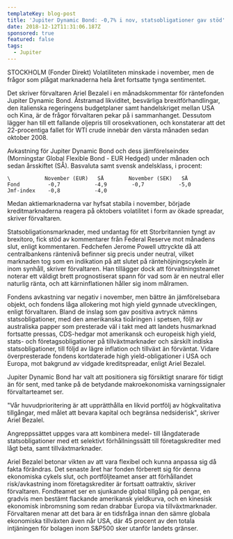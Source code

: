 ```yaml
---
templateKey: blog-post
title: 'Jupiter Dynamic Bond: -0,7% i nov, statsobligationer gav stöd'
date: 2018-12-12T11:31:06.187Z
sponsored: true
featured: false
tags:
  - Jupiter
---
```

STOCKHOLM (Fonder Direkt) Volatiliteten minskade i november, men de frågor som plågat marknaderna hela året fortsatte tynga sentimentet.

Det skriver förvaltaren Ariel Bezalel i en månadskommentar för räntefonden Jupiter Dynamic Bond. Åtstramad likviditet, besvärliga brexitförhandlingar, den italienska regeringens budgetplaner samt handelskriget mellan USA och Kina, är de frågor förvaltaren pekar på i sammanhanget. Dessutom lägger han till ett fallande oljepris till orosekvationen, och konstaterar att det 22-procentiga fallet för WTI crude innebär den värsta månaden sedan oktober 2008.

Avkastning för Jupiter Dynamic Bond och dess jämförelseindex (Morningstar Global Flexible Bond - EUR Hedged) under månaden och sedan årsskiftet (SÅ). Basvaluta samt svensk andelsklass, i procent:


```
\           November (EUR)   SÅ        November (SEK)   SÅ            
Fond         -0,7           -4,9        -0,7           -5,0          
Jmf-index    -0,8           -4,0                                 

```

Medan aktiemarknaderna var hyfsat stabila i november, började kreditmarknaderna reagera på oktobers volatilitet i form av ökade spreadar, skriver förvaltaren.

Statsobligationsmarknader, med undantag för ett Storbritannien tyngt av brexitoro, fick stöd av kommentarer från Federal Reserve mot månadens slut, enligt kommentaren. Fedchefen Jerome Powell uttryckte då att centralbankens räntenivå befinner sig precis under neutral, vilket marknaden tog som en indikation på att slutet på räntehöjningscykeln är inom synhåll, skriver förvaltaren. Han tillägger dock att förvaltningsteamet noterar ett väldigt brett prognostiserat spann för vad som är en neutral eller naturlig ränta, och att kärninflationen håller sig inom målramen.

Fondens avkastning var negativ i november, men bättre än jämförelsebara objekt, och fondens låga allokering mot high yield gynnade utvecklingen, enligt förvaltaren. Bland de inslag som gav positiva avtryck nämns statsobligationer, med den amerikanska tioåringen i spetsen, följt av australiska papper som presterade väl i takt med att landets husmarknad fortsatte pressas, CDS-hedgar mot amerikansk och europeisk high yield, stats- och företagsobligationer på tillväxtmarknader och särskilt indiska statsobligationer, till följd av lägre inflation och tillväxt än förväntat. Vidare överpresterade fondens kortdaterade high yield-obligationer i USA och Europa, mot bakgrund av vidgade kreditspreadar, enligt Ariel Bezalel.

Jupiter Dynamic Bond har valt att positionera sig försiktigt snarare för tidigt än för sent, med tanke på de betydande makroekonomiska varningssignaler förvaltarteamet ser.

"Vår huvudprioritering är att upprätthålla en likvid portfölj av högkvalitativa tillgångar, med målet att bevara kapital och begränsa nedsiderisk", skriver Ariel Bezalel.

Angreppssättet uppges vara att kombinera medel- till långdaterade statsobligationer med ett selektivt förhållningssätt till företagskrediter med lågt beta, samt tillväxtmarknader.

Ariel Bezalel betonar vikten av att vara flexibel och kunna anpassa sig då fakta förändras. Det senaste året har fonden förberett sig för denna ekonomiska cykels slut, och portföljteamet anser att förhållandet risk/avkastning inom företagskrediter är fortsatt oattraktiv, skriver förvaltaren. Fondteamet ser en sjunkande global tillgång på pengar, en gradvis men bestämt flackande amerikansk yieldkurva, och en kinesisk ekonomisk inbromsning som redan drabbar Europa via tillväxtmarknader. Förvaltaren menar att det bara är en tidsfråga innan den sämre globala ekonomiska tillväxten även når USA, där 45 procent av den totala intjäningen för bolagen inom S&P500 sker utanför landets gränser.
